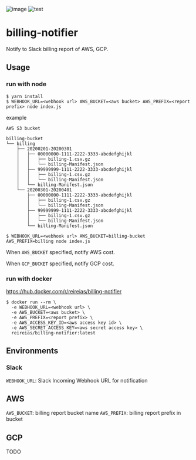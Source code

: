 ![image](https://github.com/reireias/billing-notifier/workflows/image/badge.svg) ![test](https://github.com/reireias/billing-notifier/workflows/test/badge.svg)
# billing-notifier
Notify to Slack billing report of AWS, GCP.

## Usage
### run with node

```console
$ yarn install
$ WEBHOOK_URL=<webhook url> AWS_BUCKET=<aws bucket> AWS_PREFIX=<report prefix> node index.js
```

example

```console
AWS S3 bucket

billing-bucket
└── billing
    ├── 20200201-20200301
    │   ├── 00000000-1111-2222-3333-abcdefghijkl
    │   │   ├── billing-1.csv.gz
    │   │   └── billing-Manifest.json
    │   ├── 99999999-1111-2222-3333-abcdefghijkl
    │   │   ├── billing-1.csv.gz
    │   │   └── billing-Manifest.json
    │   └── billing-Manifest.json
    └── 20200301-20200401
        ├── 00000000-1111-2222-3333-abcdefghijkl
        │   ├── billing-1.csv.gz
        │   └── billing-Manifest.json
        ├── 99999999-1111-2222-3333-abcdefghijkl
        │   ├── billing-1.csv.gz
        │   └── billing-Manifest.json
        └── billing-Manifest.json

$ WEBHOOK_URL=<webhook url> AWS_BUCKET=billing-bucket AWS_PREFIX=billing node index.js
```

When `AWS_BUCKET` specified, notify AWS cost.

When `GCP_BUCKET` specified, notify GCP cost.

### run with docker

https://hub.docker.com/r/reireias/billing-notifier

```console
$ docker run --rm \
  -e WEBHOOK_URL=<webhook url> \
  -e AWS_BUCKET=<aws bucket> \
  -e AWS_PREFIX=<report prefix> \
  -e AWS_ACCESS_KEY_ID=<aws access key id> \
  -e AWS_SECRET_ACCESS_KEY=<aws secret access key> \
  reireias/billing-notifier:latest
```

## Environments
### Slack
`WEBHOOK_URL`: Slack Incoming Webhook URL for notification

## AWS
`AWS_BUCKET`: billing report bucket name
`AWS_PREFIX`: billing report prefix in bucket

## GCP
TODO
